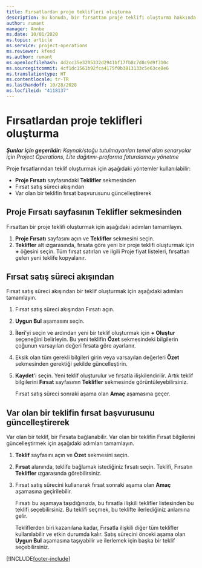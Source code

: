 ```yaml
---
title: Fırsatlardan proje teklifleri oluşturma
description: Bu konuda, bir fırsattan proje teklifi oluşturma hakkında bilgiler sağlanmaktadır.
author: rumant
manager: Annbe
ms.date: 10/01/2020
ms.topic: article
ms.service: project-operations
ms.reviewer: kfend
ms.author: rumant
ms.openlocfilehash: 4d2cc35e3205332d2941bf17fb8c7d8c9d9f310c
ms.sourcegitcommit: 4cf1dc1561b92fca4175f0b3813133c5e63ce8e6
ms.translationtype: HT
ms.contentlocale: tr-TR
ms.lasthandoff: 10/28/2020
ms.locfileid: "4118137"
---
```

# <a name="create-project-quotes-from-opportunities"></a>Fırsatlardan proje teklifleri oluşturma

_**Şunlar için geçerlidir:** Kaynak/stoğu tutulmayanları temel alan senaryolar için Project Operations, Lite dağıtımı-proforma faturalamayı yönetme_

Proje fırsatlarından teklif oluşturmak için aşağıdaki yöntemler kullanılabilir:

- **Proje Fırsatı** sayfasındaki **Teklifler** sekmesinden
- Fırsat satış süreci akışından
- Var olan bir teklifin fırsat başvurusunu güncelleştirerek

## <a name="from-the-quotes-tab-of-the-project-opportunity-page"></a>Proje Fırsatı sayfasının Teklifler sekmesinden

Fırsattan bir proje teklifi oluşturmak için aşağıdaki adımları tamamlayın.

1. **Proje Fırsatı** sayfasını açın ve **Teklifler** sekmesini seçin. 
2. **Teklifler** alt ızgarasında, fırsata göre yeni bir proje teklifi oluşturmak için **+** öğesini seçin. Tüm fırsat satırları ve ilgili Proje fiyat listeleri, fırsattan gelen yeni teklife kopyalanır.

## <a name="from-the-opportunity-sales-process-flow"></a>Fırsat satış süreci akışından

Fırsat satış süreci akışından bir teklif oluşturmak için aşağıdaki adımları tamamlayın.

1. Fırsat satış süreci akışından Fırsatı açın.
2. **Uygun Bul** aşamasını seçin. 
3. **İleri**'yi seçin ve ardından yeni bir teklif oluşturmak için **+ Oluştur** seçeneğini belirleyin. Bu yeni teklifin **Özet** sekmesindeki bilgilerin çoğunun varsayılan değeri fırsata göre ayarlanır. 
4. Eksik olan tüm gerekli bilgileri girin veya varsayılan değerleri **Özet** sekmesinden gerektiği şekilde güncelleştirin.
5. **Kaydet**'i seçin. Yeni teklif oluşturulur ve fırsatla ilişkilendirilir. Artık teklif bilgilerini **Fırsat** sayfasının **Teklifler** sekmesinde görüntüleyebilirsiniz. 

   Fırsat satış süreci sonraki aşama olan **Amaç** aşamasına geçer.


## <a name="by-updating-the-opportunity-reference-on-an-existing-quote"></a>Var olan bir teklifin fırsat başvurusunu güncelleştirerek

Var olan bir teklif, bir Fırsata bağlanabilir. Var olan bir teklifin Fırsat bilgilerini güncelleştirmek için aşağıdaki adımları tamamlayın.

1. **Teklif** sayfasını açın ve **Özet** sekmesini seçin.
2. **Fırsat** alanında, teklife bağlamak istediğiniz fırsatı seçin. Teklifi, Fırsatın **Teklifler** ızgarasında görebilirsiniz. 
3. Fırsat satış sürecini kullanarak fırsat sonraki aşama olan **Amaç** aşamasına geçirilebilir. 

   Fırsatı bu aşamaya taşıdığınızda, bu fırsatla ilişkili teklifler listesinden bu teklifi seçebilirsiniz. Bu teklifi seçmek, bu teklifte ilerlediğiniz anlamına gelir.

   Tekliflerden biri kazanılana kadar, Fırsatla ilişkili diğer tüm teklifler kullanılabilir ve etkin durumda kalır. Satış sürecini önceki aşama olan **Uygun Bul** aşamasına taşıyabilir ve ilerlemek için başka bir teklif seçebilirsiniz.


[!INCLUDE[footer-include](../includes/footer-banner.md)]